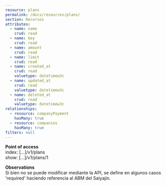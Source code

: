 ```yaml
---
resource: plans
permalink: /docs/resources/plans/
section: Recursos
attributes:
  - name: name
    crud: read
  - name: key
    crud: read
  - name: amount
    crud: read
  - name: limit
    crud: read
  - name: created_at
    crud: read
    valuetype: datetimew3c
  - name: updated_at
    crud: read
    valuetype: datetimew3c
  - name: deleted_at
    crud: read
    valuetype: datetimew3c
relationships:
  - resource: companyPayment
    hasMany: true
  - resource: companies
    hasMany: true
filters: null
---
```


**Point of access**<br>
index: [...]/v1/plans<br>
show: [...]/v1/plans/1

**Observations**<br>
Si bien no se puede modificar mediante la API, se define en algunos casos 'required' haciendo referencia al ABM del Saiyajin.
